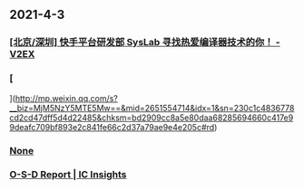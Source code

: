 
## 2021-4-3

### [[北京/深圳] 快手平台研发部 SysLab 寻找热爱编译器技术的你！ - V2EX](https://www.v2ex.com/t/756580)

### [
](http://mp.weixin.qq.com/s?__biz=MjM5NzY5MTE5Mw==&mid=2651554714&idx=1&sn=230c1c4836778cd2cd47dff5d4d22485&chksm=bd2909cc8a5e80daa68285694660c417e99deafc709bf893e2c841fe66c2d37a79ae9e4e205c#rd)

### [None](http://ciefr.pku.edu.cn/images/cbw/kyjb/2020/09/03/6350B2391D33F6BE3A6F8471BEC656CB.pdf)

### [O-S-D Report | IC Insights](https://www.icinsights.com/services/osd-report/?continueFlag=73123150dfff8e4cc993ae28a3cde4c0)